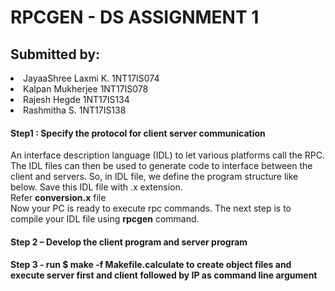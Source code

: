 # RPCGEN - DS ASSIGNMENT 1

<h2>Submitted by:</h2>
<li>JayaaShree Laxmi K. 1NT17IS074</li>
<li>Kalpan Mukherjee 1NT17IS078</li>
<li>Rajesh Hegde 1NT17IS134</li>
<li>Rashmitha S. 1NT17IS138</li>

<h4>Step1  : Specify the protocol for client server communication</h4>
An interface description language (IDL) to let various platforms call the RPC. The IDL files can then be used to generate code to interface between the client and servers. So, in IDL file, we define the program structure like below. Save this IDL file with .x extension.
<br>
Refer <b>conversion.x</b> file
<br>
Now your PC is ready to execute rpc commands. The next step is to compile your IDL file using <b>rpcgen</b> command.
<br>
<h4>Step 2 – Develop the client program and server program</h4>
<h4>Step 3 - run <b>$ make -f Makefile.calculate</b> to create object files and execute server first and client followed by IP as command line argument</h4>
